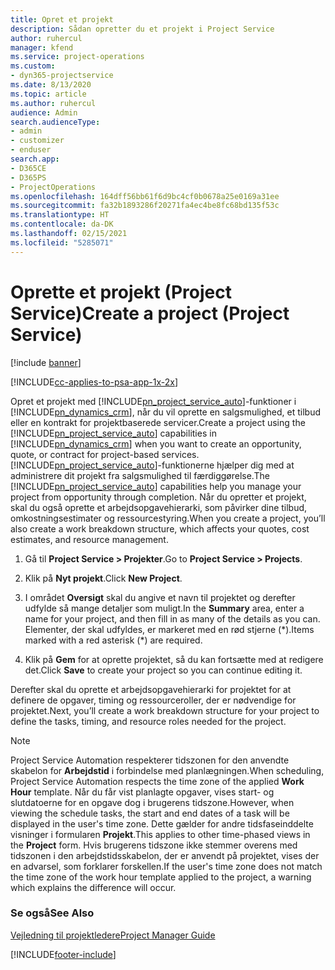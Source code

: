 ```yaml
---
title: Opret et projekt
description: Sådan opretter du et projekt i Project Service
author: ruhercul
manager: kfend
ms.service: project-operations
ms.custom:
- dyn365-projectservice
ms.date: 8/13/2020
ms.topic: article
ms.author: ruhercul
audience: Admin
search.audienceType:
- admin
- customizer
- enduser
search.app:
- D365CE
- D365PS
- ProjectOperations
ms.openlocfilehash: 164dff56bb61f6d9bc4cf0b0678a25e0169a31ee
ms.sourcegitcommit: fa32b1893286f20271fa4ec4be8fc68bd135f53c
ms.translationtype: HT
ms.contentlocale: da-DK
ms.lasthandoff: 02/15/2021
ms.locfileid: "5285071"
---
```

# <a name="create-a-project-project-service"></a><span data-ttu-id="239db-103">Oprette et projekt (Project Service)</span><span class="sxs-lookup"><span data-stu-id="239db-103">Create a project (Project Service)</span></span>

[!include [banner](../includes/psa-now-project-operations.md)]

[!INCLUDE[cc-applies-to-psa-app-1x-2x](../includes/cc-applies-to-psa-app-1x-2x.md)]

<span data-ttu-id="239db-104">Opret et projekt med [!INCLUDE[pn_project_service_auto](../includes/pn-project-service-auto.md)]-funktioner i [!INCLUDE[pn_dynamics_crm](../includes/pn-dynamics-crm.md)], når du vil oprette en salgsmulighed, et tilbud eller en kontrakt for projektbaserede servicer.</span><span class="sxs-lookup"><span data-stu-id="239db-104">Create a project using the [!INCLUDE[pn_project_service_auto](../includes/pn-project-service-auto.md)] capabilities in [!INCLUDE[pn_dynamics_crm](../includes/pn-dynamics-crm.md)] when you want to create an opportunity, quote, or contract for project-based services.</span></span> <span data-ttu-id="239db-105">[!INCLUDE[pn_project_service_auto](../includes/pn-project-service-auto.md)]-funktionerne hjælper dig med at administrere dit projekt fra salgsmulighed til færdiggørelse.</span><span class="sxs-lookup"><span data-stu-id="239db-105">The [!INCLUDE[pn_project_service_auto](../includes/pn-project-service-auto.md)] capabilities help you manage your project from opportunity through completion.</span></span> <span data-ttu-id="239db-106">Når du opretter et projekt, skal du også oprette et arbejdsopgavehierarki, som påvirker dine tilbud, omkostningsestimater og ressourcestyring.</span><span class="sxs-lookup"><span data-stu-id="239db-106">When you create a project, you’ll also create a work breakdown structure, which affects your quotes, cost estimates, and resource management.</span></span>  
  
1.  <span data-ttu-id="239db-107">Gå til **Project Service > Projekter**.</span><span class="sxs-lookup"><span data-stu-id="239db-107">Go to **Project Service > Projects**.</span></span>  
  
2.  <span data-ttu-id="239db-108">Klik på **Nyt projekt**.</span><span class="sxs-lookup"><span data-stu-id="239db-108">Click **New Project**.</span></span>  
  
3.  <span data-ttu-id="239db-109">I området **Oversigt** skal du angive et navn til projektet og derefter udfylde så mange detaljer som muligt.</span><span class="sxs-lookup"><span data-stu-id="239db-109">In the **Summary** area, enter a name for your project, and then fill in as many of the details as you can.</span></span> <span data-ttu-id="239db-110">Elementer, der skal udfyldes, er markeret med en rød stjerne (\*).</span><span class="sxs-lookup"><span data-stu-id="239db-110">Items marked with a red asterisk (\*) are required.</span></span>  
  
4.  <span data-ttu-id="239db-111">Klik på **Gem** for at oprette projektet, så du kan fortsætte med at redigere det.</span><span class="sxs-lookup"><span data-stu-id="239db-111">Click **Save** to create your project so you can continue editing it.</span></span>  
  
<span data-ttu-id="239db-112">Derefter skal du oprette et arbejdsopgavehierarki for projektet for at definere de opgaver, timing og ressourceroller, der er nødvendige for projektet.</span><span class="sxs-lookup"><span data-stu-id="239db-112">Next, you’ll create a work breakdown structure for your project to define the tasks, timing, and resource roles needed for the project.</span></span>  

> [!NOTE]
> <span data-ttu-id="239db-113">Project Service Automation respekterer tidszonen for den anvendte skabelon for **Arbejdstid** i forbindelse med planlægningen.</span><span class="sxs-lookup"><span data-stu-id="239db-113">When scheduling, Project Service Automation respects the time zone of the applied **Work Hour** template.</span></span> <span data-ttu-id="239db-114">Når du får vist planlagte opgaver, vises start- og slutdatoerne for en opgave dog i brugerens tidszone.</span><span class="sxs-lookup"><span data-stu-id="239db-114">However, when viewing the schedule tasks, the start and end dates of a task will be displayed in the user's time zone.</span></span> <span data-ttu-id="239db-115">Dette gælder for andre tidsfaseinddelte visninger i formularen **Projekt**.</span><span class="sxs-lookup"><span data-stu-id="239db-115">This applies to other time-phased views in the **Project** form.</span></span> <span data-ttu-id="239db-116">Hvis brugerens tidszone ikke stemmer overens med tidszonen i den arbejdstidsskabelon, der er anvendt på projektet, vises der en advarsel, som forklarer forskellen.</span><span class="sxs-lookup"><span data-stu-id="239db-116">If the user's time zone does not match the time zone of the work hour template applied to the project, a warning which explains the difference will occur.</span></span> 
  
### <a name="see-also"></a><span data-ttu-id="239db-117">Se også</span><span class="sxs-lookup"><span data-stu-id="239db-117">See Also</span></span>  
 [<span data-ttu-id="239db-118">Vejledning til projektledere</span><span class="sxs-lookup"><span data-stu-id="239db-118">Project Manager Guide</span></span>](../psa/project-manager-guide.md)


[!INCLUDE[footer-include](../includes/footer-banner.md)]